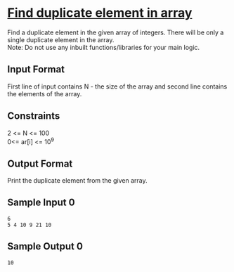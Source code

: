 # [Find duplicate element in array](https://www.hackerrank.com/contests/smart-interviews-basic/challenges/si-basic-find-duplicate-element-in-array/problem)

Find a duplicate element in the given array of integers. There will be only a single duplicate element in the array.</br>
Note: Do not use any inbuilt functions/libraries for your main logic.
## Input Format

First line of input contains N - the size of the array and second line contains the elements of the array.

## Constraints

2 <= N <= 100<br />
0<= ar[i] <= 10<sup>9</sup>

## Output Format

Print the duplicate element from the given array.

## Sample Input 0
```
6
5 4 10 9 21 10
```
## Sample Output 0
```
10
```
